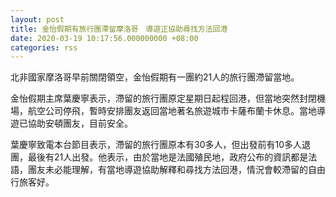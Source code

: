 ```yaml
---
layout: post
title: 金怡假期有旅行團滯留摩洛哥　導遊正協助尋找方法回港
date: 2020-03-19 10:17:56.000000000 +08:00
categories: rss
---
```


北非國家摩洛哥早前關閉領空，金怡假期有一團約21人的旅行團滯留當地。

金怡假期主席葉慶寧表示，滯留的旅行團原定星期日起程回港，但當地突然封閉機場，航空公司停飛，暫時安排團友返回當地著名旅遊城市卡薩布蘭卡休息。當地導遊已協助安頓團友，目前安全。

葉慶寧致電本台節目表示，滯留的旅行團原本有30多人，但出發前有10多人退團，最後有21人出發。他表示，由於當地是法國殖民地，政府公布的資訊都是法語，團友未必能理解，有當地導遊協助解釋和尋找方法回港，情況會較滯留的自由行旅客好。
